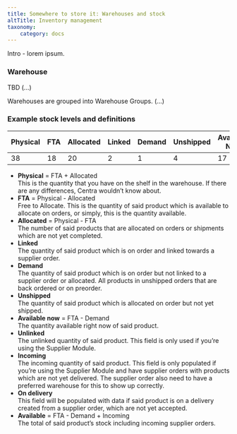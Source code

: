 ```yaml
---
title: Somewhere to store it: Warehouses and stock
altTitle: Inventory management
taxonomy:
    category: docs
---
```


Intro - lorem ipsum.

### Warehouse

TBD (...)

Warehouses are grouped into Warehouse Groups. (...)

### Example stock levels and definitions

| Physical | FTA | Allocated | Linked | Demand | Unshipped | Available Now | Unlinked | Incoming | On Delivery | Available |
|----------|-----|-----------|--------|--------|-----------|---------------|----------|----------|-------------|-----------|
| 38       | 18  | 20        | 2      | 1      | 4         | 17            | 8        | 10       | 0           | 27        |

* **Physical** = FTA + Allocated  
This is the quantity that you have on the shelf in the warehouse. If there are any differences, Centra wouldn’t know about.
* **FTA** = Physical - Allocated  
Free to Allocate. This is the quantity of said product which is available to allocate on orders, or simply, this is the quantity available.
* **Allocated** = Physical - FTA  
The number of said products that are allocated on orders or shipments which are not yet completed.
* **Linked**  
The quantity of said product which is on order and linked towards a supplier order.
* **Demand**  
The quantity of said product which is on order but not linked to a supplier order or allocated. All products in unshipped orders that are back ordered or on preorder.
* **Unshipped**  
The quantity of said product which is allocated on order but not yet shipped.
* **Available now** = FTA - Demand  
The quantity available right now of said product.
* **Unlinked**  
The unlinked quantity of said product. This field is only used if you’re using the Supplier Module.
* **Incoming**  
The incoming quantity of said product. This field is only populated if you’re using the Supplier Module and have supplier orders with products which are not yet delivered. The supplier order also need to have a preferred warehouse for this to show up correctly.
* **On delivery**  
This field will be populated with data if said product is on a delivery created from a supplier order, which are not yet accepted.
* **Available** = FTA - Demand + Incoming  
The total of said product’s stock including incoming supplier orders.